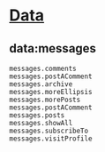 # [Data](https://github.com/nikahmadz/Blogger-Template-Documentation/blob/master/data.md)
## data:messages
```
messages.comments
messages.postAComment
messages.archive
messages.moreEllipsis
messages.morePosts
messages.postAComment
messages.posts
messages.showAll
messages.subscribeTo
messages.visitProfile
```
